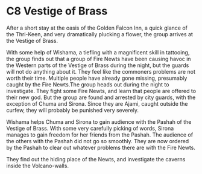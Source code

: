 # C8 Vestige of Brass

After a short stay at the oasis of the Golden Falcon Inn, a quick glance of the Thri-Keen, and very dramatically plucking a flower, the group arrives at the Vestige of Brass.

With some help of Wishama, a tiefling with a magnificent skill in tattooing, the group finds out that a group of Fire Newts have been causing havoc in the Western parts of the Vestige of Brass during the night, but the guards will not do anything about it.  They feel like the commoners problems are not worth their time. Multiple people have already gone missing, presumably caught by the Fire Newts.The group heads out during the night to investigate. They fight some Fire Newts, and learn that people are offered to their new god. But the group are found and arrested by city guards, with the exception of Chuma and Sirona. Since they are Ajami, caught outside the curfew, they will probably be punished very severely.

Wishama helps Chuma and Sirona to gain audience with the Pashah of the Vestige of Brass. With some very carefully picking of words, Sirona manages to gain freedom for her friends from the Pashah. The audience of the others with the Pashah did not go so smoothly. They are now ordered by the Pashah to clear out whatever problems there are with the Fire Newts.

They find out the hiding place of the Newts, and investigate the caverns inside the Volcano-walls. 

